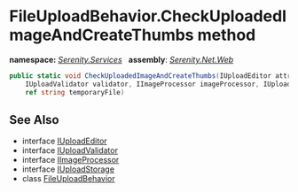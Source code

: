 # FileUploadBehavior.CheckUploadedImageAndCreateThumbs method
**namespace:** *[Serenity.Services](../../README.md#serenity.services-namespace)*   **assembly**: *[Serenity.Net.Web](../../README.md)*

```csharp
public static void CheckUploadedImageAndCreateThumbs(IUploadEditor attr, 
    IUploadValidator validator, IImageProcessor imageProcessor, IUploadStorage storage, 
    ref string temporaryFile)
```

## See Also

* interface [IUploadEditor](../Serenity.Net.Core/../../Serenity.ComponentModel/IUploadEditor.md)
* interface [IUploadValidator](../Serenity.Net.Services/../../Serenity.Web/IUploadValidator.md)
* interface [IImageProcessor](../Serenity.Net.Services/../../global/IImageProcessor.md)
* interface [IUploadStorage](../Serenity.Net.Services/../../Serenity.Web/IUploadStorage.md)
* class [FileUploadBehavior](../FileUploadBehavior.md)